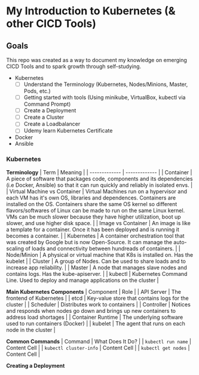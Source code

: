 # My Introduction to Kubernetes (& other CICD Tools)
## Goals
This repo was created as a way to document my knowledge on emerging CICD Tools and to spark growth through self-studying.
* Kubernetes
  * [ ] Understand the Terminology (Kubernetes, Nodes/Minions, Master, Pods, etc.)
  * [ ] Getting started with tools (Using minikube, VirtualBox, kubectl via Command Prompt)
  * [ ] Create a Deployment 
  * [ ] Create a Cluster
  * [ ] Create a Loadbalancer
  * [ ] Udemy learn Kubernetes Certificate
* Docker
* Ansible

### Kubernetes
__Terminology__
| Term  | Meaning |
| ------------- | ------------- |
| Container  | A piece of software that packages code, components and its dependencies (i.e Docker, Ansible) so that it can run quickly and reliably in isolated envs.  |
| Virtual Machine vs Container  | Virtual Machines run on a hypervisor and each VM has it's own OS, libraries and dependences. Containers are installed on the OS. Containers share the same OS kernel so different flavors/softwares of Linux can be made to run on the same Linux kernel. VMs can be much slower because they have higher utilization, boot up slower, and use higher disk space.  |
| Image vs Container  | An image is like a template for a container. Once it has been deployed and is running it becomes a container.  |
| Kubernetes  | A container orchestration tool that was created by Google but is now Open-Source. It can manage the auto-scaling of loads and connectivity between hundreads of containers.   |
| Node/Minion  | A physical or virtual machine that K8s is installed on. Has the kubelet  |
| Cluster  | A group of Nodes. Can be used to share loads and to increase app reliability.  |
| Master | A node that manages slave nodes and contains logs. Has the kube-apiserver.  |
| kubectl | Kubernetes Command Line. Used to deploy and manage applications on the cluster  |

__Main Kubernetes Components__
| Component  | Role |
| API Server | The frontend of Kubernetes  |
| etcd | Key-value store that contains logs for the cluster  |
| Scheduler | Distributes work to containers  |
| Controller | Notices and responds when nodes go down and brings up new containers to address load shortages  |
| Container Runtime | The underlying software used to run containers (Docker)  |
| kubelet | The agent that runs on each node in the cluster  |

__Common Commands__
| Command  | What Does It Do? |
| `kubectl run name` | Content Cell  |
| `kubectl cluster-info` | Content Cell  |
| `kubectl get nodes` | Content Cell  |

__Creating a Deployment__

